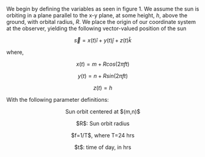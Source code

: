 We begin by defining the variables as seen in figure 1. 
We assume the sun is orbiting in a plane parallel to the x-y plane, at some height, $h$, above the ground, with orbital radius, $R$. We place the origin of our coordinate system at the observer, yielding the following vector-valued position of the sun

$$\vec{s} = x(t)\hat{i}+y(t)\hat{j}+z(t)\hat{k}$$

where, 

$$x(t) = m+Rcos(2\pi ft)$$

$$y(t) = n+Rsin(2\pi ft)$$

$$z(t) = h$$


With the following parameter definitions:

<p style="text-align:center"> Sun orbit centered at $(m,n)$ </p>

<p style="text-align:center"> $R$: Sun orbit radius </p>

<p style="text-align:center"> $f=1/T$, where T=24 hrs </p>

<p style="text-align:center"> $t$: time of day, in hrs </p>